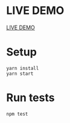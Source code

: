 # LIVE DEMO
[LIVE DEMO](https://offer-creator.rostkowski.uk)

# Setup
```
yarn install
yarn start
```

# Run tests
```
npm test
```
